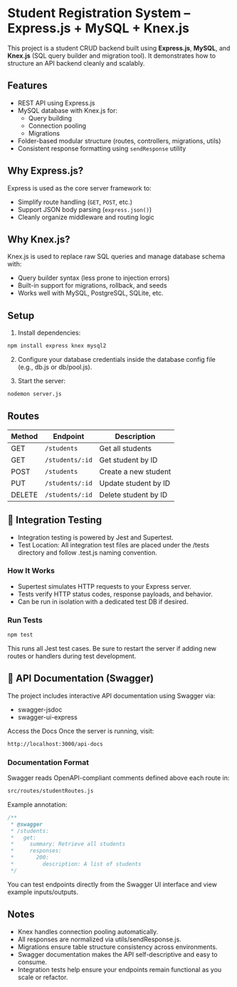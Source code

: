 # Student Registration System – Express.js + MySQL + Knex.js

This project is a student CRUD backend built using **Express.js**, **MySQL**, and **Knex.js** (SQL query builder and migration tool). It demonstrates how to structure an API backend cleanly and scalably.

## Features

- REST API using Express.js
- MySQL database with Knex.js for:
  - Query building
  - Connection pooling
  - Migrations
- Folder-based modular structure (routes, controllers, migrations, utils)
- Consistent response formatting using `sendResponse` utility

## Why Express.js?

Express is used as the core server framework to:

- Simplify route handling (`GET`, `POST`, etc.)
- Support JSON body parsing (`express.json()`)
- Cleanly organize middleware and routing logic

## Why Knex.js?

Knex.js is used to replace raw SQL queries and manage database schema with:

- Query builder syntax (less prone to injection errors)
- Built-in support for migrations, rollback, and seeds
- Works well with MySQL, PostgreSQL, SQLite, etc.

## Setup

1. Install dependencies:

```bash
npm install express knex mysql2
```
2. Configure your database credentials inside the database config file (e.g., db.js or db/pool.js).

3. Start the server:
   
```bash
nodemon server.js
```
## Routes

| Method | Endpoint        | Description          |
| ------ | --------------- | -------------------- |
| GET    | `/students`     | Get all students     |
| GET    | `/students/:id` | Get student by ID    |
| POST   | `/students`     | Create a new student |
| PUT    | `/students/:id` | Update student by ID |
| DELETE | `/students/:id` | Delete student by ID |


## 🧪 Integration Testing
 - Integration testing is powered by Jest and Supertest.
 - Test Location: All integration test files are placed under the /tests directory and follow .test.js naming convention.

### How It Works
 - Supertest simulates HTTP requests to your Express server.
 - Tests verify HTTP status codes, response payloads, and behavior.
 - Can be run in isolation with a dedicated test DB if desired.
   
### Run Tests
```bash
npm test
```
This runs all Jest test cases. Be sure to restart the server if adding new routes or handlers during test development.

## 📘 API Documentation (Swagger)
The project includes interactive API documentation using Swagger via:

- swagger-jsdoc
- swagger-ui-express

Access the Docs
Once the server is running, visit:
```bash
http://localhost:3000/api-docs
```

### Documentation Format
Swagger reads OpenAPI-compliant comments defined above each route in:

```bash
src/routes/studentRoutes.js
```

Example annotation:
```js
/**
 * @swagger
 * /students:
 *   get:
 *     summary: Retrieve all students
 *     responses:
 *       200:
 *         description: A list of students
 */
```
You can test endpoints directly from the Swagger UI interface and view example inputs/outputs.

## Notes
 - Knex handles connection pooling automatically.
 - All responses are normalized via utils/sendResponse.js.
 - Migrations ensure table structure consistency across environments.
 - Swagger documentation makes the API self-descriptive and easy to consume.
 - Integration tests help ensure your endpoints remain functional as you scale or refactor.
